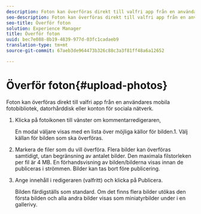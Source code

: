 ```yaml
---
description: Foton kan överföras direkt till valfri app från en användares mobila fotobibliotek, datorhårddisk eller konton för sociala nätverk.
seo-description: Foton kan överföras direkt till valfri app från en användares mobila fotobibliotek, datorhårddisk eller konton för sociala nätverk.
seo-title: Överför foton
solution: Experience Manager
title: Överför foton
uuid: bec7e088-8b19-4839-977d-03fc1cadaeb9
translation-type: tm+mt
source-git-commit: 67aeb3de964473b326c88c3a3f81ff48a6a12652

---
```



# Överför foton{#upload-photos}

Foton kan överföras direkt till valfri app från en användares mobila fotobibliotek, datorhårddisk eller konton för sociala nätverk.

1. Klicka på fotoikonen till vänster om kommentarredigeraren,

   En modal väljare visas med en lista över möjliga källor för bilden.1. Välj källan för bilden som ska överföras.
1. Markera de filer som du vill överföra. Flera bilder kan överföras samtidigt, utan begränsning av antalet bilder. Den maximala filstorleken per fil är 4 MB. En förhandsvisning av bilden/bilderna visas innan de publiceras i strömmen. Bilder kan tas bort före publicering.
1. Ange innehåll i redigeraren (valfritt) och klicka på Publicera.

   Bilden färdigställs som standard. Om det finns flera bilder utökas den första bilden och alla andra bilder visas som miniatyrbilder under i en gallerivy.